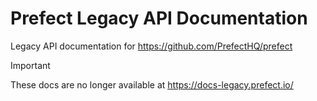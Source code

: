 # Prefect Legacy API Documentation

Legacy API documentation for https://github.com/PrefectHQ/prefect

> [!IMPORTANT]  
> These docs are no longer available at https://docs-legacy.prefect.io/